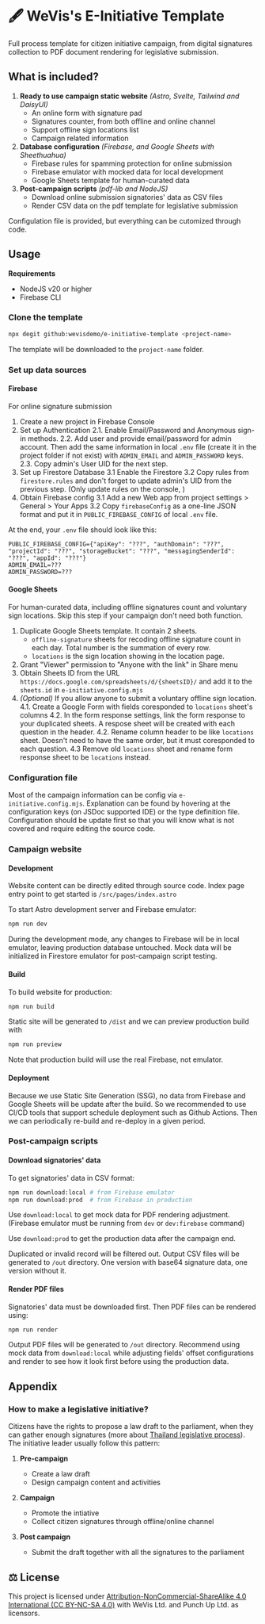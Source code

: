 # 🖋️ WeVis's E-Initiative Template

Full process template for citizen initiative campaign, from digital signatures collection to PDF document rendering for legislative submission.

## What is included?

1. **Ready to use campaign static website** _(Astro, Svelte, Tailwind and DaisyUI)_
   - An online form with signature pad
   - Signatures counter, from both offline and online channel
   - Support offline sign locations list
   - Campaign related information
2. **Database configuration** _(Firebase, and Google Sheets with Sheethuahua)_
   - Firebase rules for spamming protection for online submission
   - Firebase emulator with mocked data for local development
   - Google Sheets template for human-curated data
3. **Post-campaign scripts** _(pdf-lib and NodeJS)_
   - Download online submission signatories' data as CSV files
   - Render CSV data on the pdf template for legislative submission

Configulation file is provided, but everything can be cutomized through code.

## Usage

**Requirements**

- NodeJS v20 or higher
- Firebase CLI

### Clone the template

```sh
npx degit github:wevisdemo/e-initiative-template <project-name>
```

The template will be downloaded to the `project-name` folder.

### Set up data sources

#### Firebase

For online signature submission

1. Create a new project in Firebase Console
2. Set up Authentication
   2.1. Enable Email/Password and Anonymous sign-in methods.
   2.2. Add user and provide email/password for admin account. Then add the same information in local `.env` file (create it in the project folder if not exist) with `ADMIN_EMAIL` and `ADMIN_PASSWORD` keys.
   2.3. Copy admin's User UID for the next step.
3. Set up Firestore Database
   3.1 Enable the Firestore
   3.2 Copy rules from `firestore.rules` and don't forget to update admin's UID from the previous step. (Only update rules on the console, )
4. Obtain Firebase config
   3.1 Add a new Web app from project settings > General > Your Apps
   3.2 Copy `firebaseConfig` as a one-line JSON format and put it in `PUBLIC_FIREBASE_CONFIG` of local `.env` file.

At the end, your `.env` file should look like this:

```env
PUBLIC_FIREBASE_CONFIG={"apiKey": "???", "authDomain": "???", "projectId": "???", "storageBucket": "???", "messagingSenderId": "???", "appId": "???"}
ADMIN_EMAIL=???
ADMIN_PASSWORD=???
```

#### Google Sheets

For human-curated data, including offline signatures count and voluntary sign locations. Skip this step if your campaign don't need both function.

1. Duplicate Google Sheets template. It contain 2 sheets.
   - `offline-signature` sheets for recoding offline signature count in each day. Total number is the summation of every row.
   - `locations` is the sign location showing in the location page.
2. Grant "Viewer" permission to "Anyone with the link" in Share menu
3. Obtain Sheets ID from the URL `https://docs.google.com/spreadsheets/d/{sheetsID}/` and add it to the `sheets.id` in `e-initiative.config.mjs`
4. _(Optional)_ If you allow anyone to submit a voluntary offline sign location.
   4.1. Create a Google Form with fields coresponded to `locations` sheet's columns
   4.2. In the form response settings, link the form response to your duplicated sheets. A respose sheet will be created with each question in the header.
   4.2. Rename column header to be like `locations` sheet. Doesn't need to have the same order, but it must coresponded to each question.
   4.3 Remove old `locations` sheet and rename form response sheet to be `locations` instead.

### Configuration file

Most of the campaign information can be config via `e-initiative.config.mjs`. Explanation can be found by hovering at the configuration keys (on JSDoc supported IDE) or the type definition file. Configuration should be update first so that you will know what is not covered and require editing the source code.

### Campaign website

#### Development

Website content can be directly edited through source code. Index page entry point to get started is `/src/pages/index.astro`

To start Astro development server and Firebase emulator:

```sh
npm run dev
```

During the development mode, any changes to Firebase will be in local emulator, leaving production database untouched. Mock data will be initialized in Firestore emulator for post-campaign script testing.

#### Build

To build website for production:

```sh
npm run build
```

Static site will be generated to `/dist` and we can preview production build with

```sh
npm run preview
```

Note that production build will use the real Firebase, not emulator.

#### Deployment

Because we use Static Site Generation (SSG), no data from Firebase and Google Sheets will be update after the build. So we recommended to use CI/CD tools that support schedule deployment such as Github Actions. Then we can periodically re-build and re-deploy in a given period.

### Post-campaign scripts

#### Download signatories' data

To get signatories' data in CSV format:

```sh
npm run download:local # from Firebase emulator
npm run download:prod  # from Firebase in production
```

Use `download:local` to get mock data for PDF rendering adjustment. (Firebase emulator must be running from `dev` or `dev:firebase` command)

Use `download:prod` to get the production data after the campaign end.

Duplicated or invalid record will be filtered out. Output CSV files will be generated to `/out` directory. One version with base64 signature data, one version without it.

#### Render PDF files

Signatories' data must be downloaded first. Then PDF files can be rendered using:

```sh
npm run render
```

Output PDF files will be generated to `/out` directory. Recommend using mock data from `download:local` while adjusting fields' offset configurations and render to see how it look first before using the production data.

## Appendix

### How to make a legislative initiative?

Citizens have the rights to propose a law draft to the parliament, when they can gather enough signatures (more about [Thailand legislative process](https://parliamentwatch.wevis.info/legislative-process)). The initiative leader usually follow this pattern:

1. **Pre-campaign**

   - Create a law draft
   - Design campaign content and activities

2. **Campaign**
   - Promote the intiative
   - Collect citizen signatures through offline/online channel
3. **Post campaign**
   - Submit the draft together with all the signatures to the parliament

## ⚖️ License

This project is licensed under [Attribution-NonCommercial-ShareAlike 4.0 International (CC BY-NC-SA 4.0)](https://creativecommons.org/licenses/by-nc-sa/4.0/) with WeVis Ltd. and Punch Up Ltd. as licensors.
